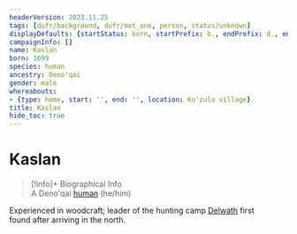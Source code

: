 ```yaml
---
headerVersion: 2023.11.25
tags: [dufr/background, dufr/met_one, person, status/unknown]
displayDefaults: {startStatus: born, startPrefix: b., endPrefix: d., endStatus: died}
campaignInfo: []
name: Kaslan
born: 1699
species: human
ancestry: Deno'qai
gender: male
whereabouts:
- {type: home, start: '', end: '', location: Ko'zula village}
title: Kaslan
hide_toc: true
---
```

# Kaslan
>[!info]+ Biographical Info  
> A Deno'qai [human](<../../species/humans/humans.md>) (he/him)  
>   
>> 

Experienced in woodcraft; leader of the hunting camp [Delwath](<../pcs/dunmar-fellowship/delwath.md>) first found after arriving in the north. 